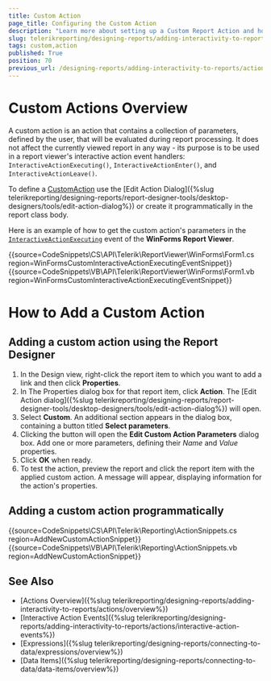 ```yaml
---
title: Custom Action
page_title: Configuring the Custom Action 
description: "Learn more about setting up a Custom Report Action and how to utilize the Report Viewer interactive action event handlers to apply changes at runtime."
slug: telerikreporting/designing-reports/adding-interactivity-to-reports/actions/custom-action
tags: custom,action
published: True
position: 70
previous_url: /designing-reports/adding-interactivity-to-reports/actions/how-to/how-to-add-a-custom-action, /designing-reports-interactivity-custom-action, /designing-reports-interactivity-how-to-add-custom-action
---
```


# Custom Actions Overview

A custom action is an action that contains a collection of parameters, defined by the user, that will be evaluated during report processing. It does not affect the currently viewed report in any way - its purpose is to be used in a report viewer's interactive action event handlers: `InteractiveActionExecuting()`, `InteractiveActionEnter()`, and `InteractiveActionLeave()`. 

To define a [CustomAction](/api/Telerik.Reporting.CustomAction) use the [Edit Action Dialog]({%slug telerikreporting/designing-reports/report-designer-tools/desktop-designers/tools/edit-action-dialog%}) or create it programmatically in the report class body. 

Here is an example of how to get the custom action's parameters in the [`InteractiveActionExecuting`](/api/telerik.reportviewer.winforms.reportviewerbase#Telerik_ReportViewer_WinForms_ReportViewerBase_InteractiveActionExecuting) event of the __WinForms Report Viewer__. 

{{source=CodeSnippets\CS\API\Telerik\ReportViewer\WinForms\Form1.cs region=WinFormsCustomInteractiveActionExecutingEventSnippet}}
{{source=CodeSnippets\VB\API\Telerik\ReportViewer\WinForms\Form1.vb region=WinFormsCustomInteractiveActionExecutingEventSnippet}}


# How to Add a Custom Action

## Adding a custom action using the Report Designer

1. In the Design view, right-click the report item to which you want to add a link and then click __Properties__. 
1. In The Properties dialog box for that report item, click __Action__. The [Edit Action dialog]({%slug telerikreporting/designing-reports/report-designer-tools/desktop-designers/tools/edit-action-dialog%}) will open. 
1. Select __Custom__. An additional section appears in the dialog box, containing a button titled __Select parameters__. 
1. Clicking the button will open the __Edit Custom Action Parameters__ dialog box. Add one or more parameters, defining their *Name*  and *Value*  properties. 
1. Click __OK__ when ready. 
1. To test the action, preview the report and click the report item with the applied custom action. A message will appear, displaying information for the action's properties.             

## Adding a custom action programmatically

{{source=CodeSnippets\CS\API\Telerik\Reporting\ActionSnippets.cs region=AddNewCustomActionSnippet}}
{{source=CodeSnippets\VB\API\Telerik\Reporting\ActionSnippets.vb region=AddNewCustomActionSnippet}}


## See Also

 * [Actions Overview]({%slug telerikreporting/designing-reports/adding-interactivity-to-reports/actions/overview%}) 
 * [Interactive Action Events]({%slug telerikreporting/designing-reports/adding-interactivity-to-reports/actions/interactive-action-events%}) 
 * [Expressions]({%slug telerikreporting/designing-reports/connecting-to-data/expressions/overview%})
 * [Data Items]({%slug telerikreporting/designing-reports/connecting-to-data/data-items/overview%})
